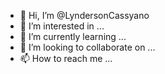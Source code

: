 - 👋 Hi, I’m @LyndersonCassyano
- 👀 I’m interested in ...
- 🌱 I’m currently learning ...
- 💞️ I’m looking to collaborate on ...
- 📫 How to reach me ...

<!---
LyndersonCassyano/LyndersonCassyano is a ✨ special ✨ repository because its `README.md` (this file) appears on your GitHub profile.
You can click the Preview link to take a look at your changes.
--->
